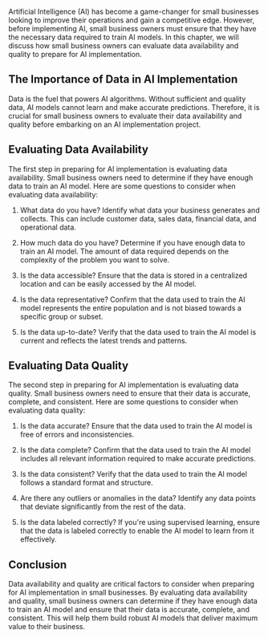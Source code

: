 

Artificial Intelligence (AI) has become a game-changer for small businesses looking to improve their operations and gain a competitive edge. However, before implementing AI, small business owners must ensure that they have the necessary data required to train AI models. In this chapter, we will discuss how small business owners can evaluate data availability and quality to prepare for AI implementation.

The Importance of Data in AI Implementation
-------------------------------------------

Data is the fuel that powers AI algorithms. Without sufficient and quality data, AI models cannot learn and make accurate predictions. Therefore, it is crucial for small business owners to evaluate their data availability and quality before embarking on an AI implementation project.

Evaluating Data Availability
----------------------------

The first step in preparing for AI implementation is evaluating data availability. Small business owners need to determine if they have enough data to train an AI model. Here are some questions to consider when evaluating data availability:

1. What data do you have? Identify what data your business generates and collects. This can include customer data, sales data, financial data, and operational data.

2. How much data do you have? Determine if you have enough data to train an AI model. The amount of data required depends on the complexity of the problem you want to solve.

3. Is the data accessible? Ensure that the data is stored in a centralized location and can be easily accessed by the AI model.

4. Is the data representative? Confirm that the data used to train the AI model represents the entire population and is not biased towards a specific group or subset.

5. Is the data up-to-date? Verify that the data used to train the AI model is current and reflects the latest trends and patterns.

Evaluating Data Quality
-----------------------

The second step in preparing for AI implementation is evaluating data quality. Small business owners need to ensure that their data is accurate, complete, and consistent. Here are some questions to consider when evaluating data quality:

1. Is the data accurate? Ensure that the data used to train the AI model is free of errors and inconsistencies.

2. Is the data complete? Confirm that the data used to train the AI model includes all relevant information required to make accurate predictions.

3. Is the data consistent? Verify that the data used to train the AI model follows a standard format and structure.

4. Are there any outliers or anomalies in the data? Identify any data points that deviate significantly from the rest of the data.

5. Is the data labeled correctly? If you're using supervised learning, ensure that the data is labeled correctly to enable the AI model to learn from it effectively.

Conclusion
----------

Data availability and quality are critical factors to consider when preparing for AI implementation in small businesses. By evaluating data availability and quality, small business owners can determine if they have enough data to train an AI model and ensure that their data is accurate, complete, and consistent. This will help them build robust AI models that deliver maximum value to their business.
